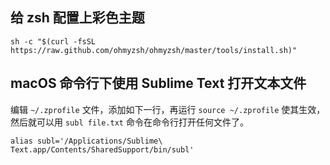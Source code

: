 ## 给 zsh 配置上彩色主题

```
sh -c "$(curl -fsSL https://raw.github.com/ohmyzsh/ohmyzsh/master/tools/install.sh)"
```

## macOS 命令行下使用 Sublime Text 打开文本文件

编辑 `~/.zprofile` 文件，添加如下一行，再运行 `source ~/.zprofile` 使其生效，
然后就可以用 `subl file.txt` 命令在命令行打开任何文件了。
```
alias subl='/Applications/Sublime\ Text.app/Contents/SharedSupport/bin/subl'
```
